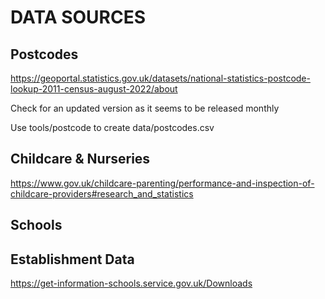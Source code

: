 # DATA SOURCES

## Postcodes

https://geoportal.statistics.gov.uk/datasets/national-statistics-postcode-lookup-2011-census-august-2022/about

Check for an updated version as it seems to be released monthly

Use tools/postcode to create data/postcodes.csv

## Childcare & Nurseries

https://www.gov.uk/childcare-parenting/performance-and-inspection-of-childcare-providers#research_and_statistics


## Schools

## Establishment Data

https://get-information-schools.service.gov.uk/Downloads
